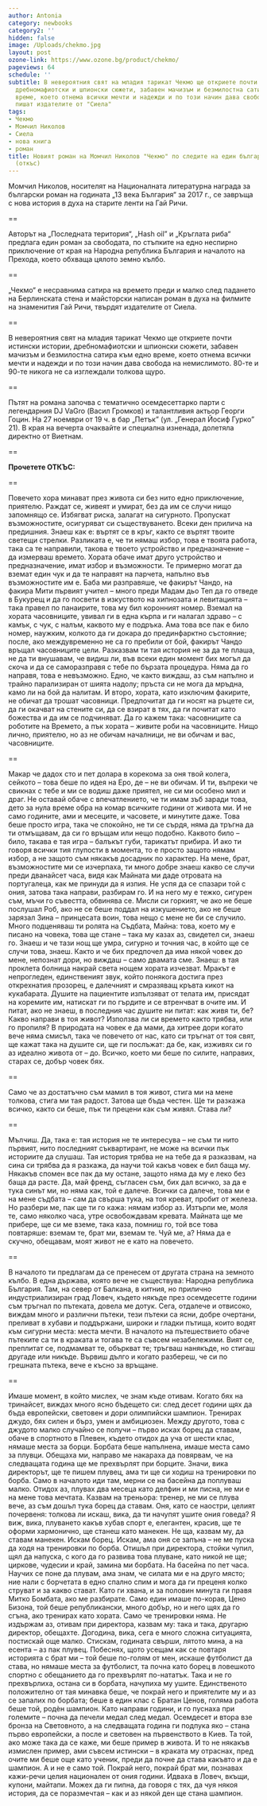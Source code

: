 ```yaml
---
author: Antonia
category: newbooks
category2: ''
hidden: false
image: /Uploads/chekmo.jpg
layout: post
ozone-link: https://www.ozone.bg/product/chekmo/
pageviews: 64
schedule: ''
subtitle: В невероятния свят на младия тарикат Чекмо ще откриете почти истински истории,
  дребномафиотски и шпионски сюжети, забавен мачизъм и безмилостна сатира към едно
  време, което отнема всички мечти и надежди и по този начин дава свобода на немислимото,
  пишат издателите от "Сиела"
tags:
- Чекмо
- Момчил Николов
- Сиела
- нова книга
- роман
title: Новият роман на Момчил Николов "Чекмо" по следите на един българин из света
  (откъс)
---
```


Момчил Николов, носителят на Националната литературна награда за български роман на годината „13 века България“ за 2017 г., се завръща с нова история в духа на старите ленти на Гай Ричи.

\==

Авторът на „Последната територия“, „Hash oil” и „Кръглата риба“ предлага един роман за свободата, по стъпките на едно неспирно приключение от края на Народна република България и началото на Прехода, което обхваща цялото земно кълбо.

\==

„Чекмо“ е несравнима сатира на времето преди и малко след падането на Берлинската стена и майсторски написан роман в духа на филмите на знаменития Гай Ричи, твърдят издателите от Сиела.

\==

В невероятния свят на младия тарикат Чекмо ще откриете почти истински истории, дребномафиотски и шпионски сюжети, забавен мачизъм и безмилостна сатира към едно време, което отнема всички мечти и надежди и по този начин дава свобода на немислимото. 80-те и 90-те никога не са изглеждали толкова щуро. 

\==

Пътят на романа започва с тематично осемдесеттарко парти с легендарния DJ VaGro (Васил Громков) и талантливия актьор Георги Гоцин. На 27 ноември от 19 ч. в бар „Петък” (ул. „Генерал Йосиф Гурко” 21). В края на вечерта очаквайте и специална изненада, долетяла директно от Виетнам.

\==

**Прочетете ОТКЪС:**

\==

Повечето хора минават през живота си без нито едно приключение, приятелю. Раждат се, живеят и умират, без да им се случи нищо запомнящо се. Избягват риска, залагат на сигурното. Пропускат възможностите, осигуряват си съществуването. Всеки ден прилича на предишния. Знаеш как е: въртят се в кръг, както се въртят твоите светещи стрелки. Разликата е, че ти нямаш избор, това е твоята работа, така са те направили, такова е твоето устройство и предназначение – да измерваш времето. Хората обаче имат друго устройство и предназначение, имат избор и възможности. Те примерно могат да вземат един чук и да те направят на парчета, напълно във възможностите им е. Баба ми разправяше, че факирът Чандо, на факира Мити първият учител – много преди Мадам дьо Теп да го отведе в Букурещ и да го посвети в изкуството на хипнозата и левитацията – така правел по панаирите, това му бил коронният номер. Вземал на хората часовниците, увивал ги в една кърпа и ги налагал здраво – с камък, с чук, с налъм, каквото му е подръка. Ама това все пак е било номер, наужким, колкото да ги докара до прединфарктно състояние; после, ако междувременно не са го пребили от бой, факирът Чандо връщал часовниците цели. Разказвам ти тая история не за да те плаша, не да ти внушавам, че видиш ли, във всеки един момент бих могъл да скоча и да се саморазправя с тебе по бързата процедура. Няма да го направя, това е невъзможно. Едно, че както виждаш, аз съм напълно и трайно парализиран от шията надолу; пръста си не мога да мръдна, камо ли на бой да налитам. И второ, хората, като изключим факирите, не обичат да трошат часовници. Предпочитат да ги носят на ръцете си, да ги окачват на стените си, да се взират в тях, да ги почитат като божества и да им се подчиняват. Да го кажем така: часовниците са роботите на Времето, а пък хората – живите роби на часовниците. Нищо лично, приятелю, но аз не обичам началници, не ви обичам и вас, часовниците.

\==

Макар че дадох сто и пет долара в корекома за оня твой колега, сейкото – това беше по идея на Еро, де – не ви обичам. И ти, въпреки че свикнах с тебе и ми се водиш даже приятел, не си ми особено мил и драг. Не оставай обаче с впечатлението, че ти имам зъб заради това, дето за нула време обра на комар всичките години от живота ми. И не само годините, ами и месеците, и часовете, и минутите даже. Това беше просто игра, така че спокойно, не ти се сърдя, няма да тръгна да ти отмъщавам, да си го връщам или нещо подобно. Каквото било – било, такава е тая игра – балъкът губи, тарикатът прибира. И ако ти говоря всички тия глупости в момента, то е просто защото нямам избор, а не защото съм някакъв досадник по характер. На мене, брат, възможностите ми се изчерпаха, ти много добре знаеш какво се случи преди дванайсет часа, видя как Майната ми даде отровата на португалеца, как ме принуди да я изпия. Не успя да се спазари той с ония, затова така направи, разбирам го. И на него му е тежко, сигурен съм, мъчи го съвестта, обвинява се. Мисли си горкият, че ако не беше послушал Роб, ако не се беше поддал на изкушението, ако не беше зарязал Зина – принцесата воин, това нещо с мене не би се случило. Много подценяваш ти ролята на Съдбата, Майна: това, което му е писано на човека, това ще стане – така му казах аз, свидетел си, знаеш го. Знаеш и че тази нощ ще умра, сигурно и точния час, в който ще се случи това, знаеш. Както и че бих предпочел да има някой човек до мене, непознат дори, но виждаш – само двамата сме. Знаеш: в тая проклета болница накрай света нощем хората изчезват. Мракът е непрогледен, единственият звук, който понякога достига през открехнатия прозорец, е далечният и смразяващ кръвта кикот на кукабарата. Душите на пациентите изпълзяват от телата им, присядат на коремите им, натискат ги по гърдите и се втренчват в очите им. И питат, ако не знаеш, в последния час душите ни питат: как живя ти, бе? Какво направи в тоя живот? Използва ли си времето както трябва, или го пропиля? В природата на човек е да мами, да хитрее дори когато вече няма смисъл, така че повечето от нас, като си тръгнат от тоя свят, ще кажат така на душите си, ще ги послъжат: да бе, как, изживях си го аз идеално живота от – до. Всичко, което ми беше по силите, направих, старах се, добър човек бях.

\==

Само че аз достатъчно съм мамил в тоя живот, стига ми на мене толкова, стига ми тая радост. Затова ще бъда честен. Ще ти разкажа всичко, както си беше, пък ти прецени как съм живял. Става ли?

\==

Мълчиш. Да, така е: тая история не те интересува – не съм ти нито първият, нито последният съквартирант, не може на всички пък историите да слушаш. Тая история трябва не на тебе да я разказвам, на сина си трябва да я разкажа, да научи той какъв човек е бил баща му. Някакъв спомен все пак да му остане, защото няма да му е леко без баща да расте. Да, май френд, съгласен съм, бих дал всичко, за да е тука синът ми, но няма как, той е далече. Всички са далече, това ми е на мене съдбата – сам да свърша тука, на тоя креват, пробит от железа. Но разбери ме, пак ще ти го кажа: нямам избор аз. Изтърпи ме, моля те, само няколко часа, утре освобождавам кревата. Майната ще ме прибере, ще си ме вземе, така каза, помниш го, той все това повтаряше: вземам те, брат ми, вземам те. Чуй ме, а? Няма да е скучно, обещавам, моят живот не е като на повечето.

\==

В началото ти предлагам да се пренесем от другата страна на земното кълбо. В една държава, която вече не съществува: Народна република България. Там, на север от Балкана, в китния, но прилично индустриализиран град Ловеч, където някъде през осемдесетте години съм тръгнал по пътеката, довела ме дотук. Сега, отдалече и отвисоко, виждам много и различни пътеки, тези пътеки са ясни, добре очертани, преливат в хубави и поддържани, широки и гладки пътища, които водят към сигурни места: места мечти. В началото на пътешествието обаче пътеките са ти в краката и тогава те са съвсем незабележими. Вият се, преплитат се, подмамват те, объркват те; тръгваш нанякъде, но стигаш другаде или никъде. Вървиш дълго и когато разбереш, че си по грешната пътека, вече е късно за връщане.

\==

Имаше момент, в който мислех, че знам къде отивам. Когато бях на тринайсет, виждах много ясно бъдещето си: след десет години щях да бъда европейски, световен и дори олимпийски шампион. Тренирах джудо, бях силен и бърз, умен и амбициозен. Между другото, това с джудото малко случайно се получи – първо исках борец да ставам, обаче в спортното в Плевен, където отидох да уча от шести клас, нямаше места за борци. Борбата беше напълнена, имаше места само за плувци. Обещаха ми, направо ме накараха да повярвам, че на следващата година ще ме прехвърлят при борците. Значи, вика директорът, ще те пишем плувец, ама ти ще си ходиш на тренировки по борба. Само в началото иди там, мерни се на басейна да поплуваш малко. Отидох аз, плувах два месеца като делфин и ми писна, не ми е на мене това мечтата. Казвам на треньора: тренер, не ми се плува вече, аз съм дошъл тука борец да ставам. Оня, като се наостри, целият почервеня: толкова ли искаш, вика, да ти начупят ушите ония говеда? Я виж, вика, плуването какъв хубав спорт е, елегантен, красив, ще те оформи хармонично, ще станеш като манекен. Не ща, казвам му, да ставам манекен. Искам борец. Искам, ама оня се запъна – не ме пуска да ходя на тренировки по борба. Отишъл при директора, стойки чупил, щял да напуска, с кого да го развива това плуване, като никой не ще; циркове, чудесии и край, замина ми борбата. На басейна по пет часа. Научих се поне да плувам, ама знам, че силата ми е на друго място; ние нали с борчетата в едно спално спим и мога да ги преценя колко струват и за какво стават. Като ги хвана, и за половин минута ги правя Митко Бомбата, ако ме разбирате. Само един имаше по-корав, Цено Бизона, той беше републикански, много добър, но и него щях да го сгъна, ако тренирах като хората. Само че тренировки няма. Не издържам аз, отивам при директора, казвам му: така и така, другарю директор, обещахте. Догодина, вика, сега е много сложна ситуацията, постискай още малко. Стискам, годината свърши, лятото мина, а на есента – аз пак плувец. Побеснях, щото усещам как се повтаря историята с брат ми – той беше по-голям от мен, искаше футболист да става, но нямаше места за футболист, та почна като борец в ловешкото спортно с обещанието да го прехвърлят по-нататък. Така и не го прехвърлиха, остана си в борбата, начупиха му ушите. Единственото положително от тая минавка беше, че покрай него и приятелите му и аз се запалих по борбата; беше в един клас с Братан Ценов, голяма работа беше той, родèн шампион. Като направи години, и го пуснаха при големите – почна да печели медал след медал. Осемдесет и втора взе бронза на Световното, а на следващата година ги подпука яко – стана първо европейски, а после и световен на първенството в Киев. Та той, ако може така да се каже, ми беше пример в живота. И то не някакъв измислен пример, ами съвсем истински – в краката му отраснах, пред очите ми беше още като ученик, преди да почне да става какъвто и да е шампион. А и не е само той. Покрай него, покрай брат ми, познавах кажи-речи целия национален от ония години. Идваха в Ловеч, вкъщи, купони, майтапи. Можех да ги пипна, да говоря с тях, да чуя някоя история, да се поразмечтая – как и аз някой ден ще стана шампион.